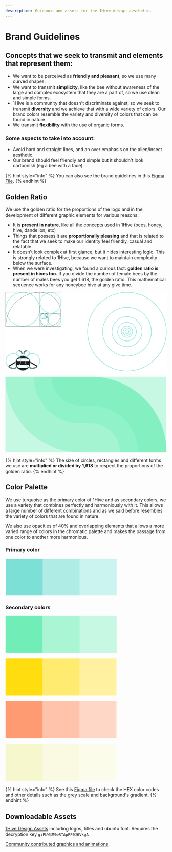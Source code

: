 ```yaml
---
description: Guidance and assets for the 1Hive design aesthetic.
---
```


# Brand Guidelines

## Concepts that we seek to transmit and elements that represent them: 

* We want to be perceived as **friendly and pleasant**, so we use many curved shapes.
* We want to transmit **simplicity**, like the bee without awareness of the large and complex ecosystem that they are a part of, so we use clean and simple forms.
* 1Hive is a community that doesn't discriminate against, so we seek to transmit **diversity** and we achieve that with a wide variety of colors. Our brand colors resemble the variety and diversity of colors that can be found in nature.
* We transmit **flexibility** with the use of organic forms.

### Some aspects to take into account:

* Avoid hard and straight lines, and an over emphasis on the alien/insect aesthetic.
* Our brand should feel friendly and simple but it shouldn't look cartoonish \(eg a bee with a face\). 

{% hint style="info" %}
You can also see the brand guidelines in this [Figma File](https://www.figma.com/file/6o6Ik2f0D6HiLzRWwgeOQd/Brand-guidelines).
{% endhint %}

## Golden Ratio

We use the golden ratio for the proportions of the logo and in the development of different graphic elements for various reasons:

* It is **present in nature**, like all the concepts used in 1Hive \(bees, honey, hive, dandelion, etc\)
* Things that possess it are **proportionally pleasing** and that is related to the fact that we seek to make our identity feel friendly, casual and relatable.
* It doesn’t look complex at first glance, but it hides interesting logic. This is strongly related to 1Hive, because we want to maintain complexity below the surface.
* When we were investigating, we found a curious fact: **golden ratio is present in hives too.** If you divide the number of female bees by the number of males bees you get 1.618, the golden ratio. This mathematical sequence works for any honeybee hive at any give time.



![](../../.gitbook/assets/group-26-new.jpg)



![](../../.gitbook/assets/group.png)

{% hint style="info" %}
The size of circles, rectangles and different forms we use are **multiplied or divided by 1,618** to respect the proportions of the golden ratio.
{% endhint %}

## Color Palette

We use turquoise as the primary color of 1Hive and as secondary colors, we use a variety that combines perfectly and harmoniously with it. This allows a large number of different combinations and as we said before resembles the variety of colors that are found in nature.

We also use opacities of 40% and overlapping elements that allows a more varied range of colors in the chromatic palette and makes the passage from one color to another more harmonious.

### Primary color

![](../../.gitbook/assets/group-20.png)

### Secondary colors

![](../../.gitbook/assets/group-21.png)

![](../../.gitbook/assets/group-22.png)

![](../../.gitbook/assets/group-23.png)

![](../../.gitbook/assets/group-24.png)

{% hint style="info" %}
See this [Figma file](http://figma.com/file/6o6Ik2f0D6HiLzRWwgeOQd/Brand-guidelines?node-id=15%3A48) to check the HEX color codes and other details such as the grey scale and background's gradient.
{% endhint %}

## Downloadable Assets

[1Hive Design Assets](https://mega.nz/folder/t8dmmJZL) including logos, titles and ubuntu font. Requires the decryption key `giPbW4M9wRTApPF0J6VkgA`

[Community contributed graphics and animations](http://bit.ly/2X7bOER).


